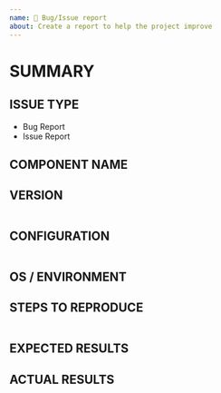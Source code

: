 ```yaml
---
name: 🐛 Bug/Issue report
about: Create a report to help the project improve
---
```

<!--- Verify first that your issue is not already reported on GitHub -->
<!--- Also test if the latest release and devel branch are affected too -->
<!--- Complete *all* sections as described, this form is processed automatically -->

# SUMMARY
<!--- Explain the problem briefly below -->

## ISSUE TYPE

- Bug Report
- Issue Report

## COMPONENT NAME
<!--- Write the short name of the module, plugin, task or feature below, use your best guess if unsure -->

## VERSION
<!--- Paste verbatim output between quotes -->
```paste below

```

## CONFIGURATION
<!--- Paste verbatim output between quotes -->
```paste below

```

## OS / ENVIRONMENT
<!--- Provide all relevant information below, e.g. target OS versions, network device firmware, etc. -->

## STEPS TO REPRODUCE
<!--- Describe exactly how to reproduce the problem, using a minimal test-case -->

<!--- Paste example code or commands between quotes below -->
```paste below

```

<!--- HINT: You can paste gist.github.com links for larger files -->

## EXPECTED RESULTS
<!--- Describe what you expected to happen when running the steps above -->

## ACTUAL RESULTS
<!--- Describe what actually happened. If possible run with extra verbosity (-vvvv) -->

<!--- Paste verbatim command output between quotes -->
```paste below

```
